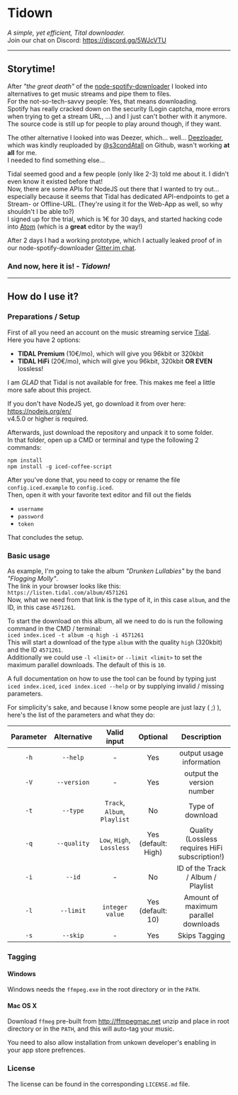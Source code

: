 # Tidown
_A simple, yet efficient, Tital downloader._  
Join our chat on Discord: https://discord.gg/5WJcVTU
___

## Storytime!
After _"the great death"_ of the [node-spotify-downloader](https://github.com/Lordmau5/node-spotify-downloader) I looked into alternatives to get music streams and pipe them to files.  
For the not-so-tech-savvy people: Yes, that means downloading.  
Spotify has really cracked down on the security (Login captcha, more errors when trying to get a stream URL, ...) and I just can't bother with it anymore. The source code is still up for people to play around though, if they want.

The other alternative I looked into was Deezer, which... well... [Deezloader](https://github.com/s3condAtall/Deezloader), which was kindly reuploaded by [@s3condAtall](https://github.com/s3condAtall) on Github, wasn't working **at all** for me.  
I needed to find something else...

Tidal seemed good and a few people (only like 2-3) told me about it. I didn't even know it existed before that!  
Now, there are some APIs for NodeJS out there that I wanted to try out... especially because it seems that Tidal has dedicated API-endpoints to get a Stream- or Offline-URL. (They're using it for the Web-App as well, so why shouldn't I be able to?)  
I signed up for the trial, which is 1€ for 30 days, and started hacking code into [Atom](https://atom.io/) (which is a **great** editor by the way!)

After 2 days I had a working prototype, which I actually leaked proof of in our node-spotify-downloader [Gitter.im chat](https://gitter.im/Lordmau5/node-spotify-downloader).

### And now, here it is! - _Tidown!_
___

## How do I use it?
### Preparations / Setup
First of all you need an account on the music streaming service [Tidal](http://tidal.com/).  
Here you have 2 options:
- **TIDAL Premium** (10€/mo), which will give you 96kbit or 320kbit
- **TIDAL HiFi** (20€/mo), which will give you 96kbit, 320kbit **OR EVEN** lossless!

I am *GLAD* that Tidal is not available for free. This makes me feel a little more safe about this project.  

If you don't have NodeJS yet, go download it from over here:  
https://nodejs.org/en/  
v4.5.0 or higher is required.

Afterwards, just download the repository and unpack it to some folder.  
In that folder, open up a CMD or terminal and type the following 2 commands:
```
npm install
npm install -g iced-coffee-script
```

After you've done that, you need to copy or rename the file `config.iced.example` to `config.iced`.  
Then, open it with your favorite text editor and fill out the fields
- `username`
- `password`
- `token`

That concludes the setup.

### Basic usage
As example, I'm going to take the album _"Drunken Lullabies"_ by the band _"Flogging Molly"_.  
The link in your browser looks like this:  
`https://listen.tidal.com/album/4571261`  
Now, what we need from that link is the type of it, in this case `album`, and the ID, in this case `4571261`.

To start the download on this album, all we need to do is run the following command in the CMD / terminal:  
`iced index.iced -t album -q high -i 4571261`  
This will start a download of the type `album` with the quality `high` (320kbit) and the ID `4571261`.  
Additionally we could use `-l <limit>` or `--limit <limit>` to set the maximum parallel downloads. The default of this is `10`.

A full documentation on how to use the tool can be found by typing just `iced index.iced`, `iced index.iced --help` or by supplying invalid / missing parameters.

For simplicity's sake, and because I know some people are just lazy ( ;) ), here's the list of the parameters and what they do:

| Parameter     | Alternative   | Valid input       | Optional          | Description   |
|:-------------:|:-------------:|:-----------------:|:-----------------:|:-------------:|
| `-h`          | `--help`      | -                 | Yes               | output usage information |
| `-V`          | `--version`   | -                 | Yes               | output the version number |
| `-t`          | `--type`      | `Track`, `Album`, `Playlist` | No     | Type of download |
| `-q`          | `--quality`   | `Low`, `High`, `Lossless` | Yes (default: High) | Quality (Lossless requires HiFi subscription!) |
| `-i`          | `--id`        | -                 | No                | ID of the Track / Album / Playlist |
| `-l`          | `--limit`     | `integer value`   | Yes (default: 10) | Amount of maximum parallel downloads |
| `-s`          | `--skip`      | -                 | Yes               | Skips Tagging |

### Tagging
#### Windows 
Windows needs the `ffmpeg.exe` in the root directory or in the `PATH`.

#### Mac OS X 
Download `ffmeg` pre-built from http://ffmpegmac.net unzip and place in root directory or in the `PATH`, and this will auto-tag your music. 

You need to also allow installation from unkown developer's enabling in your app store prefrences.

### License
The license can be found in the corresponding `LICENSE.md` file.
